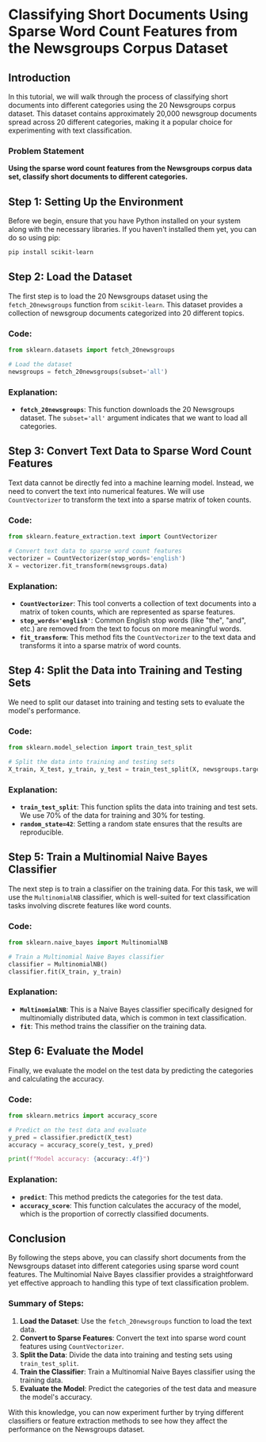 
# Classifying Short Documents Using Sparse Word Count Features from the Newsgroups Corpus Dataset

## Introduction

In this tutorial, we will walk through the process of classifying short documents into different categories using the 20 Newsgroups corpus dataset. This dataset contains approximately 20,000 newsgroup documents spread across 20 different categories, making it a popular choice for experimenting with text classification.

### Problem Statement

**Using the sparse word count features from the Newsgroups corpus data set, classify short documents to different categories.**

## Step 1: Setting Up the Environment

Before we begin, ensure that you have Python installed on your system along with the necessary libraries. If you haven't installed them yet, you can do so using pip:

```bash
pip install scikit-learn
```

## Step 2: Load the Dataset

The first step is to load the 20 Newsgroups dataset using the `fetch_20newsgroups` function from `scikit-learn`. This dataset provides a collection of newsgroup documents categorized into 20 different topics.

### Code:

```python
from sklearn.datasets import fetch_20newsgroups

# Load the dataset
newsgroups = fetch_20newsgroups(subset='all')
```

### Explanation:

- **`fetch_20newsgroups`**: This function downloads the 20 Newsgroups dataset. The `subset='all'` argument indicates that we want to load all categories.

## Step 3: Convert Text Data to Sparse Word Count Features

Text data cannot be directly fed into a machine learning model. Instead, we need to convert the text into numerical features. We will use `CountVectorizer` to transform the text into a sparse matrix of token counts.

### Code:

```python
from sklearn.feature_extraction.text import CountVectorizer

# Convert text data to sparse word count features
vectorizer = CountVectorizer(stop_words='english')
X = vectorizer.fit_transform(newsgroups.data)
```

### Explanation:

- **`CountVectorizer`**: This tool converts a collection of text documents into a matrix of token counts, which are represented as sparse features.
- **`stop_words='english'`**: Common English stop words (like "the", "and", etc.) are removed from the text to focus on more meaningful words.
- **`fit_transform`**: This method fits the `CountVectorizer` to the text data and transforms it into a sparse matrix of word counts.

## Step 4: Split the Data into Training and Testing Sets

We need to split our dataset into training and testing sets to evaluate the model's performance.

### Code:

```python
from sklearn.model_selection import train_test_split

# Split the data into training and testing sets
X_train, X_test, y_train, y_test = train_test_split(X, newsgroups.target, test_size=0.3, random_state=42)
```

### Explanation:

- **`train_test_split`**: This function splits the data into training and test sets. We use 70% of the data for training and 30% for testing.
- **`random_state=42`**: Setting a random state ensures that the results are reproducible.

## Step 5: Train a Multinomial Naive Bayes Classifier

The next step is to train a classifier on the training data. For this task, we will use the `MultinomialNB` classifier, which is well-suited for text classification tasks involving discrete features like word counts.

### Code:

```python
from sklearn.naive_bayes import MultinomialNB

# Train a Multinomial Naive Bayes classifier
classifier = MultinomialNB()
classifier.fit(X_train, y_train)
```

### Explanation:

- **`MultinomialNB`**: This is a Naive Bayes classifier specifically designed for multinomially distributed data, which is common in text classification.
- **`fit`**: This method trains the classifier on the training data.

## Step 6: Evaluate the Model

Finally, we evaluate the model on the test data by predicting the categories and calculating the accuracy.

### Code:

```python
from sklearn.metrics import accuracy_score

# Predict on the test data and evaluate
y_pred = classifier.predict(X_test)
accuracy = accuracy_score(y_test, y_pred)

print(f"Model accuracy: {accuracy:.4f}")
```

### Explanation:

- **`predict`**: This method predicts the categories for the test data.
- **`accuracy_score`**: This function calculates the accuracy of the model, which is the proportion of correctly classified documents.

## Conclusion

By following the steps above, you can classify short documents from the Newsgroups dataset into different categories using sparse word count features. The Multinomial Naive Bayes classifier provides a straightforward yet effective approach to handling this type of text classification problem.

### Summary of Steps:

1. **Load the Dataset**: Use the `fetch_20newsgroups` function to load the text data.
2. **Convert to Sparse Features**: Convert the text into sparse word count features using `CountVectorizer`.
3. **Split the Data**: Divide the data into training and testing sets using `train_test_split`.
4. **Train the Classifier**: Train a Multinomial Naive Bayes classifier using the training data.
5. **Evaluate the Model**: Predict the categories of the test data and measure the model's accuracy.

With this knowledge, you can now experiment further by trying different classifiers or feature extraction methods to see how they affect the performance on the Newsgroups dataset.

